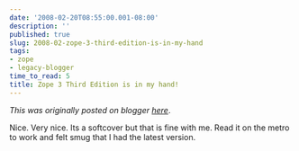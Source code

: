 ```yaml
---
date: '2008-02-20T08:55:00.001-08:00'
description: ''
published: true
slug: 2008-02-zope-3-third-edition-is-in-my-hand
tags:
- zope
- legacy-blogger
time_to_read: 5
title: Zope 3 Third Edition is in my hand!
---
```


*This was originally posted on blogger [here](https://pydanny.blogspot.com/2008/02/zope-3-third-edition-is-in-my-hand.html)*.

Nice.  Very nice.  Its a softcover but that is fine with me.  Read it on the metro to work and felt smug that I had the latest version.